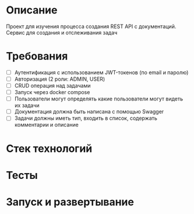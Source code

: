 # Описание
Проект для изучения процесса создания REST API с документаций.
Сервис для создания и отслеживания задач
# Требования
- [ ] Аутентификация с использованием JWT-токенов (по email и паролю)
- [ ] Авторизация (2 роли: ADMIN, USER)
- [ ] CRUD операция над задачами
- [ ] Запуск через docker compose
- [ ] Пользователи могут определять какие пользователи могут видеть их задачи
- [ ] Документация должна быть написана с помощью Swagger
- [ ] Задачи должны иметь тип, входить в список, содержать комментарии и описание
# Стек технологий
# Тесты
# Запуск и развертывание
